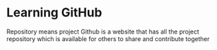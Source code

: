 # Learning GitHub

Repository means project
  Github is a website that has all the project repository which is available for others to share and contribute together 

